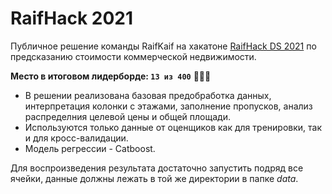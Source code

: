# RaifHack 2021
Публичное решение команды RaifKaif на хакатоне [RaifHack DS 2021](https://raifhack.ru/) по предсказанию стоимости коммерческой недвижимости.

**Место в итоговом лидерборде: `13 из 400`** 🚀🚀🚀

* В решении реализована базовая предобработка данных, интерпретация колонки с этажами, заполнение пропусков, анализ распределния целевой цены и общей площади.
* Используются только данные от оценщиков как для тренировки, так и для кросс-валидации.
* Модель регрессии - Catboost.

Для воспроизведения результата достаточно запустить подряд все ячейки, данные должны лежать в той же директории в папке *data*.
